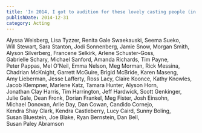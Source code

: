 ```yaml
---
title: 'In 2014, I got to audition for these lovely casting people (in reverse alphabetical order):'
publishDate: 2014-12-31
category: Acting
---
```


Alyssa&nbsp;Weisberg,
Lisa&nbsp;Tyzzer,
Renita&nbsp;Gale&nbsp;Swaekauski,
Seema&nbsp;Sueko,
Will&nbsp;Stewart,
Sara&nbsp;Stanton,
Jodi&nbsp;Sonnenberg,
Jamie&nbsp;Snow,
Morgan&nbsp;Smith,
Alyson&nbsp;Silverberg,
Francene&nbsp;Selkirk,
Arlene&nbsp;Schuster-Goss,
Gabrielle&nbsp;Schary,
Michael&nbsp;Sanford,
Amanda&nbsp;Richards,
Tim&nbsp;Payne,
Peter&nbsp;Pappas,
Mel&nbsp;O'Neil,
Emma&nbsp;Nelson,
Meg&nbsp;Morman,
Rick&nbsp;Messina,
Chadrian&nbsp;McKnight,
Garrett&nbsp;McGuire,
Brigid&nbsp;McBride,
Karen&nbsp;Maseng,
Amy&nbsp;Lieberman,
Jesse&nbsp;Lafferty,
Ross&nbsp;Lacy,
Claire&nbsp;Koonce,
Kathy&nbsp;Knowles,
Jacob&nbsp;Klempner,
Marlene&nbsp;Katz,
Tamara&nbsp;Hunter,
Alyson&nbsp;Horn,
Jonathan&nbsp;Clay&nbsp;Harris,
Tim&nbsp;Harrington,
Jeff&nbsp;Hardwick,
Scott&nbsp;Genkinger,
Julie&nbsp;Gale,
Dean&nbsp;Fronk,
Dorian&nbsp;Frankel,
Meg&nbsp;Fister,
Josh&nbsp;Einsohn,
Michael&nbsp;Donovan,
Arlie&nbsp;Day,
Dan&nbsp;Cowan,
Candido&nbsp;Cornejo,
Kendra&nbsp;Shay&nbsp;Clark,
Kendra&nbsp;Castleberry,
Lucy&nbsp;Caird,
Sunny&nbsp;Boling,
Susan&nbsp;Bluestein,
Joe&nbsp;Blake,
Ryan&nbsp;Bernstein,
Dan&nbsp;Bell,
Susan&nbsp;Paley&nbsp;Abramson
